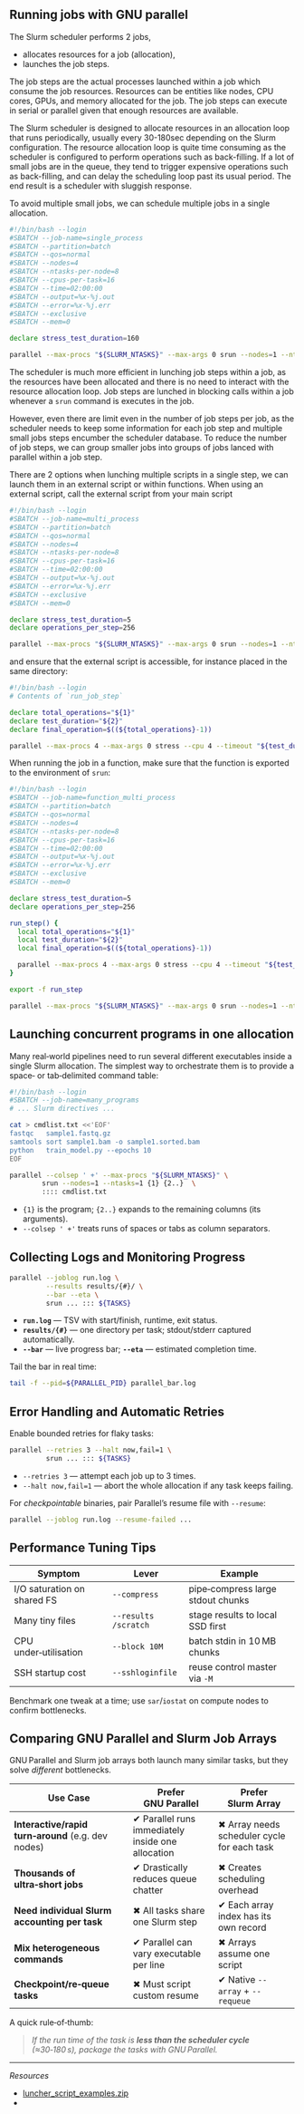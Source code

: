 ## Running jobs with GNU parallel

The Slurm scheduler performs 2 jobs,

- allocates resources for a job (allocation),
- launches the job steps.



The job steps are the actual processes launched within a job which consume the job resources. Resources can be entities like nodes, CPU cores, GPUs, and memory allocated for the job. The job steps can execute in serial or parallel given that enough resources are available.

The Slurm scheduler is designed to allocate resources in an allocation loop that runs periodically, usually every 30-180sec depending on the Slurm configuration. The resource allocation loop is quite time consuming as the scheduler is configured to perform operations such as back-filling. If a lot of small jobs are in the queue, they tend to trigger expensive operations such as back-filling, and can delay the scheduling loop past its usual period. The end result is a scheduler with sluggish response.

To avoid multiple small jobs, we can schedule multiple jobs in a single allocation.


```bash
#!/bin/bash --login
#SBATCH --job-name=single_process
#SBATCH --partition=batch
#SBATCH --qos=normal
#SBATCH --nodes=4
#SBATCH --ntasks-per-node=8
#SBATCH --cpus-per-task=16
#SBATCH --time=02:00:00
#SBATCH --output=%x-%j.out
#SBATCH --error=%x-%j.err
#SBATCH --exclusive
#SBATCH --mem=0

declare stress_test_duration=160

parallel --max-procs "${SLURM_NTASKS}" --max-args 0 srun --nodes=1 --ntasks=1 stress --cpu 16 --timeout "${stress_test_duration}" ::: {0..255}
```

The scheduler is much more efficient in lunching job steps within a job, as the resources have been allocated and there is no need to interact with the resource allocation loop. Job steps are lunched in blocking calls within a job whenever a `srun` command is executes in the job.

However, even there are limit even in the number of job steps per job, as the scheduler needs to keep some information for each job step and multiple small jobs steps encumber the scheduler database. To reduce the number of job steps, we can group smaller jobs into groups of jobs lanced with parallel within a job step.

There are 2 options when lunching multiple scripts in a single step, we can launch them in an external script or within functions. When using an external script, call the external script from your main script

```bash
#!/bin/bash --login
#SBATCH --job-name=multi_process
#SBATCH --partition=batch
#SBATCH --qos=normal
#SBATCH --nodes=4
#SBATCH --ntasks-per-node=8
#SBATCH --cpus-per-task=16
#SBATCH --time=02:00:00
#SBATCH --output=%x-%j.out
#SBATCH --error=%x-%j.err
#SBATCH --exclusive
#SBATCH --mem=0

declare stress_test_duration=5
declare operations_per_step=256

parallel --max-procs "${SLURM_NTASKS}" --max-args 0 srun --nodes=1 --ntasks=1 run_job_step "${operations_per_step}" "${stress_test_duration}" ::: {0..255}
```

and ensure that the external script is accessible, for instance placed in the same directory:

```bash
#!/bin/bash --login
# Contents of `run_job_step`

declare total_operations="${1}"
declare test_duration="${2}"
declare final_operation=$((${total_operations}-1))

parallel --max-procs 4 --max-args 0 stress --cpu 4 --timeout "${test_duration}" ::: $(seq 0 "${final_operation}")
```

When running the job in a function, make sure that the function is exported to the environment of `srun`:

```bash
#!/bin/bash --login
#SBATCH --job-name=function_multi_process
#SBATCH --partition=batch
#SBATCH --qos=normal
#SBATCH --nodes=4
#SBATCH --ntasks-per-node=8
#SBATCH --cpus-per-task=16
#SBATCH --time=02:00:00
#SBATCH --output=%x-%j.out
#SBATCH --error=%x-%j.err
#SBATCH --exclusive
#SBATCH --mem=0

declare stress_test_duration=5
declare operations_per_step=256

run_step() {
  local total_operations="${1}"
  local test_duration="${2}"
  local final_operation=$((${total_operations}-1))

  parallel --max-procs 4 --max-args 0 stress --cpu 4 --timeout "${test_duration}" ::: $(seq 0 "${final_operation}")
}

export -f run_step

parallel --max-procs "${SLURM_NTASKS}" --max-args 0 srun --nodes=1 --ntasks=1 bash -c "\"run_step ${operations_per_step} ${stress_test_duration}\"" ::: {0..255}
```


## Launching concurrent programs in one allocation

Many real‑world pipelines need to run several different executables inside a single Slurm allocation. The simplest way to orchestrate them is to provide a space‑ or tab‑delimited command table:

```bash
#!/bin/bash --login
#SBATCH --job-name=many_programs
# ... Slurm directives ...

cat > cmdlist.txt <<'EOF'
fastqc   sample1.fastq.gz
samtools sort sample1.bam -o sample1.sorted.bam
python   train_model.py --epochs 10
EOF

parallel --colsep ' +' --max-procs "${SLURM_NTASKS}" \
        srun --nodes=1 --ntasks=1 {1} {2..}  \
        :::: cmdlist.txt
```

* `{1}` is the program; `{2..}` expands to the remaining columns (its arguments).
* `--colsep ' +'` treats runs of spaces or tabs as column separators.



## Collecting Logs and Monitoring Progress

```bash
parallel --joblog run.log \
         --results results/{#}/ \
         --bar --eta \
         srun ... ::: ${TASKS}
```

* **`run.log`** — TSV with start/finish, runtime, exit status.
* **`results/{#}`** — one directory per task; stdout/stderr captured automatically.
* **`--bar`** — live progress bar; **`--eta`** — estimated completion time.

Tail the bar in real time:

```bash
tail -f --pid=${PARALLEL_PID} parallel_bar.log
```


## Error Handling and Automatic Retries

Enable bounded retries for flaky tasks:

```bash
parallel --retries 3 --halt now,fail=1 \
         srun ... ::: ${TASKS}
```

* `--retries 3` — attempt each job up to 3 times.
* `--halt now,fail=1` — abort the whole allocation if any task keeps failing.

For *checkpointable* binaries, pair Parallel’s resume file with `--resume`:

```bash
parallel --joblog run.log --resume-failed ...
```


## Performance Tuning Tips

| Symptom                     | Lever                | Example                           |
| --------------------------- | -------------------- | --------------------------------- |
| I/O saturation on shared FS | `--compress`         | pipe‑compress large stdout chunks |
| Many tiny files             | `--results /scratch` | stage results to local SSD first  |
| CPU under‑utilisation       | `--block 10M`        | batch stdin in 10 MB chunks       |
| SSH startup cost            | `--sshloginfile`     | reuse control master via `-M`     |

Benchmark one tweak at a time; use `sar`/`iostat` on compute nodes to confirm bottlenecks.



## Comparing GNU Parallel and Slurm Job Arrays

GNU Parallel and Slurm job arrays both launch many similar tasks, but they solve *different* bottlenecks.

| Use Case                                           | Prefer GNU Parallel                               | Prefer Slurm Array                          |
| -------------------------------------------------- | ------------------------------------------------- | ------------------------------------------- |
| **Interactive/rapid turn‑around** (e.g. dev nodes) | ✔ Parallel runs immediately inside one allocation | ✖ Array needs scheduler cycle for each task |
| **Thousands of ultra‑short jobs**                  | ✔ Drastically reduces queue chatter               | ✖ Creates scheduling overhead               |
| **Need individual Slurm accounting per task**      | ✖ All tasks share one Slurm step                  | ✔ Each array index has its own record       |
| **Mix heterogeneous commands**                     | ✔ Parallel can vary executable per line           | ✖ Arrays assume one script                  |
| **Checkpoint/re‑queue tasks**                      | ✖ Must script custom resume                       | ✔ Native `--array` + `--requeue`            |

A quick rule‑of‑thumb:

> *If the run time of the task is **less than the scheduler cycle** (≈30‑180 s), package the tasks with GNU Parallel.*

---






_Resources_

- [luncher_script_examples.zip](https://github.com/user-attachments/files/21215923/luncher_script_examples.zip)
- 